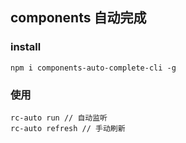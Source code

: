 ## components 自动完成

### install
```
npm i components-auto-complete-cli -g
```

### 使用
```
rc-auto run // 自动监听
rc-auto refresh // 手动刷新
```
